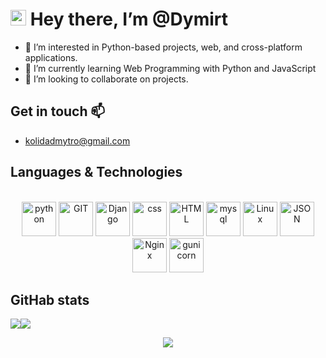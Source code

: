 # <img src="https://media.giphy.com/media/hvRJCLFzcasrR4ia7z/giphy.gif" width="25px"> Hey there, I’m @Dymirt 
- 👀 I’m interested in Python-based projects, web, and cross-platform applications. 
- 🌱 I’m currently learning Web Programming with Python and JavaScript
- 💞️ I’m looking to collaborate on projects.
## Get in touch 📫 
- kolidadmytro@gmail.com
## Languages & Technologies
<p align="center">
<br>
      <img src="https://www.vectorlogo.zone/logos/python/python-icon.svg" alt="python" height="55"/>
      <img src="https://www.vectorlogo.zone/logos/git-scm/git-scm-icon.svg" alt="GIT" height="55"/> 
      <img src="https://www.vectorlogo.zone/logos/djangoproject/djangoproject-ar21.svg" alt="Django" height="55"/>
      <img src="https://www.vectorlogo.zone/logos/w3_css/w3_css-icon.svg" alt="css" height="55"/>
      <img src="https://www.vectorlogo.zone/logos/w3_html5/w3_html5-icon.svg" alt="HTML" height="55"/>
      <img src="https://www.vectorlogo.zone/logos/mysql/mysql-icon.svg" alt="mysql" height="55"/>
      <img src="https://www.vectorlogo.zone/logos/linux/linux-icon.svg" alt="Linux" height="55"/>
      <img src="https://www.vectorlogo.zone/logos/json/json-ar21.svg" alt="JSON" height="55"/>
      <img src="https://www.vectorlogo.zone/logos/nginx/nginx-ar21.svg" alt="Nginx" height="55"/>
      <img src="https://www.vectorlogo.zone/logos/gunicorn/gunicorn-ar21.svg" alt="gunicorn" height="55"/>      
</p>

## GitHab stats
<img src="https://github-readme-stats.vercel.app/api/top-langs/?username=Dymirt&title_color=ffffff&text_color=c9cacc&icon_color=2bbc8a&bg_color=0F1116&count_private=true&hide=shell&"/><img src="https://github-readme-stats.vercel.app/api?username=Dymirt&show_icons=true&line_height=27&count_private=true&title_color=ffffff&text_color=c9cacc&icon_color=F5BF4F&bg_color=0F1116"/>
<div align="center">
  <img src="https://github-profile-trophy.vercel.app/?username=dymirt&column=7&theme=onedark" />
</div>

